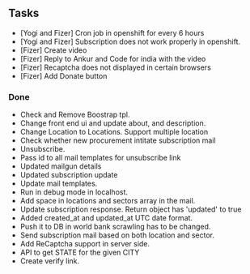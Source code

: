 ## Tasks

* [Yogi and Fizer] Cron job in openshift for every 6 hours
* [Yogi and Fizer] Subscription does not work properly in openshift.
* [Fizer] Create video
* [Fizer] Reply to Ankur and Code for india with the video
* [Fizer] Recaptcha does not displayed in certain browsers
* [Fizer] Add Donate button

### Done

* Check and Remove Boostrap tpl.
* Change front end ui and update about, and description.
* Change Location to Locations. Support multiple location
* Check whether new procurement intitate subscription mail
* Unsubscribe.
* Pass id to all mail templates for unsubscribe link
* Updated mailgun details
* Updated subscription update
* Update mail templates.
* Run in debug mode in localhost.
* Add space in locations and sectors array in the mail.
* Update subscription response. Return object has 'updated' to true
* Added created_at and updated_at UTC date format.
* Push it to DB in world bank scrawling has to be changed.
* Send subscription mail based on both location and sector.
* Add ReCaptcha support in server side.
* API to get STATE for the given CITY
* Create verify link.
